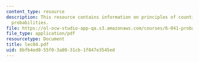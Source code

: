 ```yaml
---
content_type: resource
description: This resource contains information on principles of counting, and binomial
  probabilities.
file: https://ol-ocw-studio-app-qa.s3.amazonaws.com/courses/6-041-probabilistic-systems-analysis-and-applied-probability-spring-2006/8bfb4ed055f03a8031cb1f847e3545ed_lec04.pdf
file_type: application/pdf
resourcetype: Document
title: lec04.pdf
uid: 8bfb4ed0-55f0-3a80-31cb-1f847e3545ed
---
```

